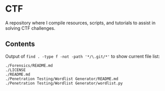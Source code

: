 # CTF

A repository where I compile resources, scripts, and tutorials to assist in solving CTF challenges.

## Contents

Output of `find . -type f -not -path '*/\.git/*'` to show current file list:

```
./Forensics/README.md
./LICENSE
./README.md
./Penetration Testing/Wordlist Generator/README.md
./Penetration Testing/Wordlist Generator/wordlist.py
```

